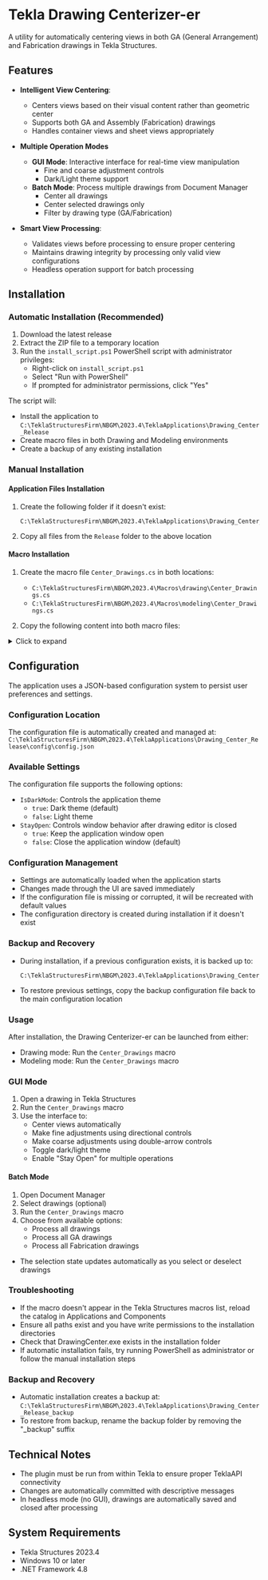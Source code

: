 # Tekla Drawing Centerizer-er

A utility for automatically centering views in both GA (General Arrangement) and Fabrication drawings in Tekla Structures.

## Features

- **Intelligent View Centering**: 
  - Centers views based on their visual content rather than geometric center
  - Supports both GA and Assembly (Fabrication) drawings
  - Handles container views and sheet views appropriately

- **Multiple Operation Modes**
  - **GUI Mode**: Interactive interface for real-time view manipulation
    - Fine and coarse adjustment controls
    - Dark/Light theme support
  - **Batch Mode**: Process multiple drawings from Document Manager
    - Center all drawings
    - Center selected drawings only
    - Filter by drawing type (GA/Fabrication)

- **Smart View Processing**:
  - Validates views before processing to ensure proper centering
  - Maintains drawing integrity by processing only valid view configurations
  - Headless operation support for batch processing

## Installation

### Automatic Installation (Recommended)

1. Download the latest release
2. Extract the ZIP file to a temporary location
3. Run the `install_script.ps1` PowerShell script with administrator privileges:
   - Right-click on `install_script.ps1`
   - Select "Run with PowerShell"
   - If prompted for administrator permissions, click "Yes"

The script will:
- Install the application to `C:\TeklaStructuresFirm\NBGM\2023.4\TeklaApplications\Drawing_Center_Release`
- Create macro files in both Drawing and Modeling environments
- Create a backup of any existing installation

### Manual Installation

#### Application Files Installation
1. Create the following folder if it doesn't exist:
   ```
   C:\TeklaStructuresFirm\NBGM\2023.4\TeklaApplications\Drawing_Center_Release
   ```
2. Copy all files from the `Release` folder to the above location

#### Macro Installation
1. Create the macro file `Center_Drawings.cs` in both locations:
   - `C:\TeklaStructuresFirm\NBGM\2023.4\Macros\drawing\Center_Drawings.cs`
   - `C:\TeklaStructuresFirm\NBGM\2023.4\Macros\modeling\Center_Drawings.cs`

2. Copy the following content into both macro files:
<details>
<summary>Click to expand</summary>

 ```csharp
  using System.Windows.Forms;
  using System.IO;
  using System.Diagnostics;
  using System;

  namespace Tekla.Technology.Akit.UserScript
  {
      public class Script
      {
          public static void Run(Tekla.Technology.Akit.IScript akit)
          {
              const string exeFile = @"C:\TeklaStructuresFirm\NBGM\2023.4\TeklaApplications\Drawing.CenterViewWPF.exe";
              var progFolders = System.Environment.GetEnvironmentVariable("TEKLA_APPLICATION_FOLDER");

              foreach (var progFolder in progFolders.Split(';'))
              {
                  var exePath = Path.Combine(progFolder, exeFile);
                  if (File.Exists(exePath))
                  {
                      var process = new Process();
                      process.StartInfo.FileName = exePath;

                      try
                      {
                          process.Start();
                      }
                      catch (System.Exception exc)
                      {
                          MessageBox.Show("Problem running process\n" + exc.Message + "\n" + exc.StackTrace, String.Format("Starting {0} failed!", exeFile), MessageBoxButtons.OK, MessageBoxIcon.Error);
                      }
                      return;
                  }

              }
              MessageBox.Show(String.Format("{0} was not found.\nVerify exe exists in directory.", exeFile), "File not found!", MessageBoxButtons.OK, MessageBoxIcon.Error);
          }
      }
  }
 ```
 </details>

## Configuration

The application uses a JSON-based configuration system to persist user preferences and settings.

### Configuration Location

The configuration file is automatically created and managed at:
`C:\TeklaStructuresFirm\NBGM\2023.4\TeklaApplications\Drawing_Center_Release\config\config.json`

### Available Settings

The configuration file supports the following options:

- `IsDarkMode`: Controls the application theme
    - `true`: Dark theme (default)
    - `false`: Light theme
- `StayOpen`: Controls window behavior after drawing editor is closed
    - `true`: Keep the application window open
    - `false`: Close the application window (default)

### Configuration Management

- Settings are automatically loaded when the application starts
- Changes made through the UI are saved immediately
- If the configuration file is missing or corrupted, it will be recreated with default values
- The configuration directory is created during installation if it doesn't exist

### Backup and Recovery

- During installation, if a previous configuration exists, it is backed up to:
  ```
  C:\TeklaStructuresFirm\NBGM\2023.4\TeklaApplications\Drawing_Center_Release_backup\config\config.json
  ```
- To restore previous settings, copy the backup configuration file back to the main configuration location

### Usage
After installation, the Drawing Centerizer-er can be launched from either:
- Drawing mode: Run the `Center_Drawings` macro
- Modeling mode: Run the `Center_Drawings` macro

### GUI Mode
1. Open a drawing in Tekla Structures
2. Run the `Center_Drawings` macro
3. Use the interface to:
   - Center views automatically
   - Make fine adjustments using directional controls
   - Make coarse adjustments using double-arrow controls
   - Toggle dark/light theme
   - Enable "Stay Open" for multiple operations

#### Batch Mode
1. Open Document Manager
2. Select drawings (optional)
3. Run the `Center_Drawings` macro
4. Choose from available options:
   - Process all drawings
    - Process all GA drawings
    - Process all Fabrication drawings
- The selection state updates automatically as you select or deselect drawings


### Troubleshooting
- If the macro doesn't appear in the Tekla Structures macros list, reload the catalog in Applications and Components
- Ensure all paths exist and you have write permissions to the installation directories
- Check that DrawingCenter.exe exists in the installation folder
- If automatic installation fails, try running PowerShell as administrator or follow the manual installation steps

### Backup and Recovery
- Automatic installation creates a backup at: `C:\TeklaStructuresFirm\NBGM\2023.4\TeklaApplications\Drawing_Center_Release_backup`
- To restore from backup, rename the backup folder by removing the "_backup" suffix

## Technical Notes

- The plugin must be run from within Tekla to ensure proper TeklaAPI connectivity
- Changes are automatically committed with descriptive messages
- In headless mode (no GUI), drawings are automatically saved and closed after processing

## System Requirements

- Tekla Structures 2023.4
- Windows 10 or later
- .NET Framework 4.8